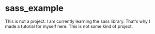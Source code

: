 # sass_example
This is not a project. I am currently learning the sass library. That's why I made a tutorial for myself here. This is not some kind of project.

